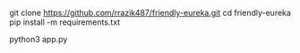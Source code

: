 git clone https://github.com/rrazik487/friendly-eureka.git
cd friendly-eureka
pip install -m requirements.txt

python3 app.py
